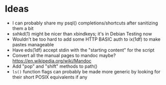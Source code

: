 Ideas
=====

*   I can probably share my psql() completions/shortcuts after sanitizing them
    a bit
*   sxhkd(1) might be nicer than xbindkeys; it's in Debian Testing now
*   Wouldn't be too hard to add some HTTP BASIC auth to ix(1df) to make pastes
    manageable
*   Have eds(1df) accept stdin with the "starting content" for the script
*   Convert all the manual pages to mandoc maybe? <https://en.wikipedia.org/wiki/Mandoc>
*   Add "pop" and "shift" methods to path()
*   `ls()` function flags can probably be made more generic by looking for
    their short POSIX equivalents if any
